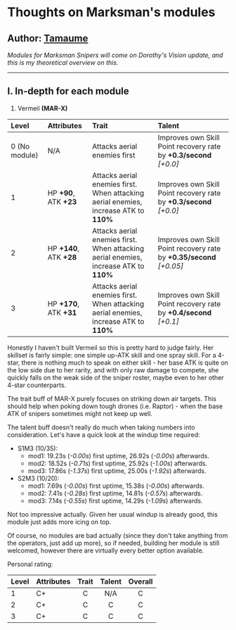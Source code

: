 # Thoughts on Marksman's modules
## Author: [Tamaume](../about/tamaume.md)

*Modules for Marksman Snipers will come on Dorothy's Vision update, and this is my theoretical overview on this.*

---

## I. In-depth for each module

1. Vermeil **(MAR-X)**

| Level | Attributes | Trait | Talent |
| :--- | :--- | :--- | :--- |
| 0 (No module) | N/A | Attacks aerial enemies first | Improves own Skill Point recovery rate by **+0.3/second** *\[+0.0\]* |
| 1 | HP **+90**, ATK **+23** | Attacks aerial enemies first. When attacking aerial enemies, increase ATK to **110%** | Improves own Skill Point recovery rate by **+0.3/second** *\[+0.0\]* |
| 2 | HP **+140**, ATK **+28** | Attacks aerial enemies first. When attacking aerial enemies, increase ATK to **110%** | Improves own Skill Point recovery rate by **+0.35/second** *\[+0.05\]* |
| 3 | HP **+170**, ATK **+31** | Attacks aerial enemies first. When attacking aerial enemies, increase ATK to **110%** | Improves own Skill Point recovery rate by **+0.4/second** *\[+0.1\]* |

Honestly I haven't built Vermeil so this is pretty hard to judge fairly. Her skillset is fairly simple: one simple up-ATK skill and one spray skill. For a 4-star, there is nothing much to speak on either skill - her base ATK is quite on the low side due to her rarity, and with only raw damage to compete, she quickly falls on the weak side of the sniper roster, maybe even to her other 4-star counterparts.

The trait buff of MAR-X purely focuses on striking down air targets. This should help when poking down tough drones (i.e. Raptor) - when the base ATK of snipers sometimes might not keep up well.

The talent buff doesn't really do much when taking numbers into consideration. Let's have a quick look at the windup time required:
- S1M3 (10/35):
    - mod1: 19.23s (*-0.00s*) first uptime, 26.92s (*-0.00s*) afterwards.
    - mod2: 18.52s (*-0.71s*) first uptime, 25.92s (*-1.00s*) afterwards.
    - mod3: 17.86s (*-1.37s*) first uptime, 25.00s (*-1.92s*) afterwards.
- S2M3 (10/20):
    - mod1: 7.69s (*-0.00s*) first uptime, 15.38s (*-0.00s*) afterwards.
    - mod2: 7.41s (*-0.28s*) first uptime, 14.81s (*-0.57s*) afterwards.
    - mod3: 7.14s (*-0.55s*) first uptime, 14.29s (*-1.09s*) afterwards.

Not too impressive actually. Given her usual windup is already good, this module just adds more icing on top.

Of course, no modules are bad actually (since they don't take anything from the operators, just add up more), so if needed, building her module is still welcomed, however there are virtually every better option available.

Personal rating:

| Level | Attributes | Trait | Talent | Overall |
| :--- | :--- | :---: | :---: | :---: |
| 1 | C+ | C | N/A | C |
| 2 | C+ | C | C | C |
| 3 | C+ | C | C | C |